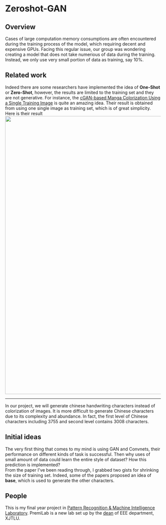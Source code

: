 # Zeroshot-GAN

## Overview

Cases of large computation memory consumptions are often encountered during the training process of the model, which requiring decent and expensive GPUs. Facing this regular issue, our group was wondering creating a model that does not take numerious of data during the training. Instead, we only use very small portion of data as training, say 10%. 

## Related work

Indeed there are some researchers have implemented the idea of **One-Shot** or **Zero-Shot**, however, the results are limited to the training set and they are not generative. For instance, the [cGAN-based Manga Colorization Using a Single Training Image](https://arxiv.org/pdf/1706.06918.pdf) is quite an amazing idea. Their result is obtained from using one single image as training set, which is of great simplicity. Here is their result
<img src="https://raw.githubusercontent.com/LinkWoong/Zeroshot-GAN/master/image.png" width="900px"/>

--------------------------------------------------

In our project, we will generate chinese handwriting characters instead of colorization of images. It is more difficult to generate Chinese characters due to its complexity and abundance. In fact, the first level of Chinese characters including 3755 and second level contains 3008 characters. 

## Initial ideas

The very first thing that comes to my mind is using GAN and Convnets, their performance on different kinds of task is successful. Then why uses of small amount of data could learn the entire style of dataset? How this prediction is implemented?   
From the paper I've been reading through, I grabbed two gists for shrinking the size of training set. Indeed, some of the papers proposed an idea of **base**, which is used to generate the other characters. 

## People

This is my final year project in [Pattern Recognition & Machine Intelligence Laboratory](http://www.premilab.com/). PremiLab is a new lab set up by the [dean](https://scholar.google.com.hk/citations?user=3l5B0joAAAAJ&hl=en) of EEE department, XJTLU.
